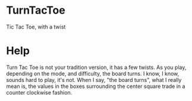 TurnTacToe
==========

Tic Tac Toe, with a twist




Help
==========

Turn Tac Toe is not your tradition version, it has a few twists.
As you play, depending on the mode, and difficulty, the board turns. I know, I know, sounds hard to play, it's not. When I say, "the board turns", what I really mean is, the values in the boxes surrounding the center square trade in a counter clockwise fashion.
